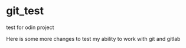 # git_test
test for odin project

Here is some more changes to test my ability to work with git and gitlab